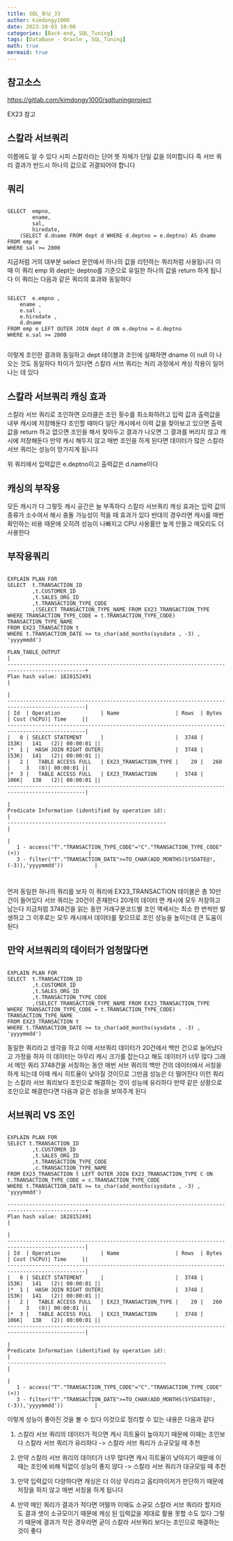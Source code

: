 ```yaml
---
title: SQL_튜닝_33
author: kimdongy1000
date: 2023-10-03 10:00
categories: [Back-end, SQL_Tuning]
tags: [DataBase - Oracle , SQL_Tuning]
math: true
mermaid: true
---
```



## 참고소스 
<https://gitlab.com/kimdongy1000/sqltuningproject>

EX23 참고

## 스칼라 서브쿼리
이름에도 알 수 있다 시피 스칼라라는 단어 뜻 자체가 단일 값을 의미합니다 즉 서브 쿼리 결과가 반드시 하나의 값으로 귀결되어야 합니다

## 쿼리 
```

SELECT  empno, 
        ename, 
        sal, 
        hiredate,
	(SELECT d.dname FROM dept d WHERE d.deptno = e.deptno) AS dname	
FROM emp e
WHERE sal >= 2000

```
지금처럼 거의 대부분 select 문안에서 하나의 값을 리턴하는 쿼리처럼 사용됩니다 이때 이 쿼리 emp 와 dept는 deptno를 기준으로 유일한 하나의 값을 return 하게 됩니다
이 쿼리는 다음과 같은 쿼리의 효과와 동일하다

```

SELECT 	e.empno , 
	ename , 
	e.sal , 
	e.hiredate , 
	d.dname 
FROM emp e LEFT OUTER JOIN dept d ON e.deptno = d.deptno
WHERE e.sal >= 2000


```
이렇게 조인한 결과와 동일하고 dept 테이블과 조인에 실패하면 dname 이 null 이 나오는 것도 동일하다 차이가 있다면 스칼라 서브 쿼리는 처리 과정에서 캐싱 작용이 일어나는 데 있다

## 스칼라 서브쿼리 캐싱 효과 
스칼라 서브 쿼리로 조인하면 오라클은 조인 횟수를 최소화하려고 입력 값과 출력값을 내부 캐시에 저장해둔다 조인할 때마다 일단 캐시에서 이력 값을 찾아보고 있으면 출력값을 return 하고 없으면 조인을 해서 찾아두고 결과가 나오면 그 결과를 버리지 않고 캐시에 저장해둔다 만약 캐시 해두지 않고 매번 조인을 하게 된다면 데이터가 많은 스칼라 서브 쿼리는 성능이 망가지게 됩니다

위 쿼리에서 입력값은 e.deptno이고 출력값은 d.name이다

## 캐싱의 부작용 
모든 캐시가 다 그렇듯 캐시 공간은 늘 부족하다 스칼라 서브쿼리 캐싱 효과는 입력 값의 종류가 소수여서 해시 충돌 가능성이 적을 때 효과가 있다 반대의 경우라면 캐시를 매번 확인하는 비용 때문에 오히려 성능이 나빠지고 CPU 사용률만 높게 만들고 메모리도 더 사용한다

## 부작용쿼리 
```

EXPLAIN PLAN FOR
SELECT 	t.TRANSACTION_ID
		,t.CUSTOMER_ID
		,t.SALES_ORG_ID
		,t.TRANSACTION_TYPE_CODE
		,(SELECT TRANSACTION_TYPE_NAME FROM EX23_TRANSACTION_TYPE WHERE TRANSACTION_TYPE_CODE = t.TRANSACTION_TYPE_CODE) TRANSACTION_TYPE_NAME
FROM EX23_TRANSACTION t 
WHERE t.TRANSACTION_DATE >= to_char(add_months(sysdate , -3) , 'yyyymmdd')

PLAN_TABLE_OUTPUT                                                                              |
-----------------------------------------------------------------------------------------------+
Plan hash value: 1828152491                                                                    |
                                                                                               |
-----------------------------------------------------------------------------------------------|
| Id  | Operation             | Name                  | Rows  | Bytes | Cost (%CPU)| Time     ||
-----------------------------------------------------------------------------------------------|
|   0 | SELECT STATEMENT      |                       |  3748 |   153K|   141   (2)| 00:00:01 ||
|*  1 |  HASH JOIN RIGHT OUTER|                       |  3748 |   153K|   141   (2)| 00:00:01 ||
|   2 |   TABLE ACCESS FULL   | EX23_TRANSACTION_TYPE |    20 |   260 |     3   (0)| 00:00:01 ||
|*  3 |   TABLE ACCESS FULL   | EX23_TRANSACTION      |  3748 |   106K|   138   (2)| 00:00:01 ||
-----------------------------------------------------------------------------------------------|
                                                                                               |
Predicate Information (identified by operation id):                                            |
---------------------------------------------------                                            |
                                                                                               |
   1 - access("T"."TRANSACTION_TYPE_CODE"="C"."TRANSACTION_TYPE_CODE"(+))                      |
   3 - filter("T"."TRANSACTION_DATE">=TO_CHAR(ADD_MONTHS(SYSDATE@!,(-3)),'yyyymmdd'))          |



```

먼저 동일한 하나의 쿼리를 보자 이 쿼리에 EX23_TRANSACTION 테이블은 총 10만 건이 들어있다 서브 쿼리는 20건이 존재한다 20개의 데이터 면 캐시에 모두 저장하고 남는다 지금처럼 3748건을 읽는 동안 거래구분코드별 조인 액세서는 최소 한 번씩만 발생하고 그 이후로는 모두 캐시에서 데이터를 찾으므로 조인 성능을 높이는데 큰 도움이 된다

## 만약 서브쿼리의 데이터가 엄청많다면 
```

EXPLAIN PLAN FOR
SELECT 	t.TRANSACTION_ID
		,t.CUSTOMER_ID
		,t.SALES_ORG_ID
		,t.TRANSACTION_TYPE_CODE
		,(SELECT TRANSACTION_TYPE_NAME FROM EX23_TRANSACTION_TYPE WHERE TRANSACTION_TYPE_CODE = t.TRANSACTION_TYPE_CODE) TRANSACTION_TYPE_NAME
FROM EX23_TRANSACTION t 
WHERE t.TRANSACTION_DATE >= to_char(add_months(sysdate , -3) , 'yyyymmdd')

```

동일한 쿼리라고 생각을 하고 이때 서브쿼리 데이터가 20건에서 백만 건으로 늘어났다고 가정을 하자 이 데이터는 아무리 캐시 크기를 잡는다고 해도 데이터가 너무 많다 그래서 메인 쿼리 3748건을 서칭하는 동안 매번 서브 쿼리의 백만 건의 데이터에서 서칭을 하게 되는데 이때 캐시 히트율이 낮아질 것이므로 그만큼 성능은 더 떨어진다 이런 쿼리는 스칼라 서브 쿼리보다 조인으로 해결하는 것이 성능에 유리하다 만약 같은 상황으로 조인으로 해결한다면 다음과 같은 성능을 보여주게 된다

## 서브쿼리 VS 조인

```

EXPLAIN PLAN FOR
SELECT t.TRANSACTION_ID
		,t.CUSTOMER_ID
		,t.SALES_ORG_ID
		,t.TRANSACTION_TYPE_CODE
		,c.TRANSACTION_TYPE_NAME
FROM EX23_TRANSACTION t LEFT OUTER JOIN EX23_TRANSACTION_TYPE C ON t.TRANSACTION_TYPE_CODE = c.TRANSACTION_TYPE_CODE
WHERE t.TRANSACTION_DATE >= to_char(add_months(sysdate , -3) , 'yyyymmdd')

-----------------------------------------------------------------------------------------------+
Plan hash value: 1828152491                                                                    |
                                                                                               |
-----------------------------------------------------------------------------------------------|
| Id  | Operation             | Name                  | Rows  | Bytes | Cost (%CPU)| Time     ||
-----------------------------------------------------------------------------------------------|
|   0 | SELECT STATEMENT      |                       |  3748 |   153K|   141   (2)| 00:00:01 ||
|*  1 |  HASH JOIN RIGHT OUTER|                       |  3748 |   153K|   141   (2)| 00:00:01 ||
|   2 |   TABLE ACCESS FULL   | EX23_TRANSACTION_TYPE |    20 |   260 |     3   (0)| 00:00:01 ||
|*  3 |   TABLE ACCESS FULL   | EX23_TRANSACTION      |  3748 |   106K|   138   (2)| 00:00:01 ||
-----------------------------------------------------------------------------------------------|
                                                                                               |
Predicate Information (identified by operation id):                                            |
---------------------------------------------------                                            |
                                                                                               |
   1 - access("T"."TRANSACTION_TYPE_CODE"="C"."TRANSACTION_TYPE_CODE"(+))                      |
   3 - filter("T"."TRANSACTION_DATE">=TO_CHAR(ADD_MONTHS(SYSDATE@!,(-3)),'yyyymmdd'))          |

```
이렇게 성능이 좋아진 것을 볼 수 있다 이것으로 정리할 수 있는 내용은 다음과 같다

1. 스칼라 서브 쿼리의 데이터가 적으면 캐시 히트율이 높아지기 때문에 이때는 조인보다 스칼라 서브 쿼리가 유리하다 -> 스칼라 서브 쿼리가 소규모일 때 추천

2. 만약 스칼라 서브 쿼리의 데이터가 너무 많다면 캐시 히트율이 낮아지기 때문에 이때는 조인에 비해 턱없이 성능이 좋지 않다 -> 스칼라 서브 쿼리가 대규모일 때 추천

3. 만약 입력값이 다양하다면 캐싱은 더 이상 무리라고 옵티마이저가 판단하기 때문에 저장을 하지 않고 매번 서칭을 하게 됩니다

4. 만약 메인 쿼리가 결과가 적다면 어떨까 이때도 소규모 스칼라 서브 쿼리라 할지라도 결과 셋이 소규모이기 때문에 캐싱 된 입력값을 제대로 활용 못할 수도 있다 그렇기 때문에 결과가 작은 경우라면 굳이 스칼라 서브쿼리 보다는 조인으로 해결하는 것이 좋다
